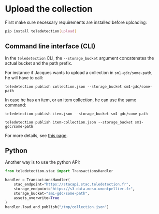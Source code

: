 # Upload the collection

First make sure necessary requirements are installed before uploading:

```bash
pip install teledetection[upload]
```

## Command line interface (CLI)

In the `teledetection` CLI, the `--storage_bucket` argument concatenates the actual bucket and the path prefix.

For instance if Jacques wants to upload a collection in `sm1-gdc/some-path`, he will have to call:

```commandLine
teledetection publish collection.json --storage_bucket sm1-gdc/some-path
```

In case he has an item, or an item collection, he can use the same command:

```commandLine
teledetection publish item.json --storage_bucket sm1-gdc/some-path
```
```commandLine
teledetection publish item-collection.json --storage_bucket sm1-gdc/some-path
```

For more details, see [this page](cli-ref.md).


## Python

Another way is to use the python API:

```python
from teledetection.stac import TransactionsHandler

handler = TransactionsHandler(
    stac_endpoint="https://stacapi.stac.teledetection.fr",
    storage_endpoint="https://s3-data.meso.umontpellier.fr",
    storage_bucket="sm1-gdc/some-path",
    assets_overwrite=True
)
handler.load_and_publish("/tmp/collection.json")
```
